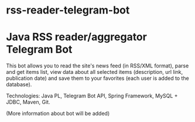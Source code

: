 # rss-reader-telegram-bot
# Java RSS reader/aggregator Telegram Bot
This bot allows you to read the site's news feed (in RSS/XML format), parse and get items list, view data about all selected items (description, url link, publication date) and save them to your favorites (each user is added to the database).

Technologies: Java PL, Telegram Bot API, Spring Framework, MySQL + JDBC, Maven, Git.

(More information about bot will be added)

